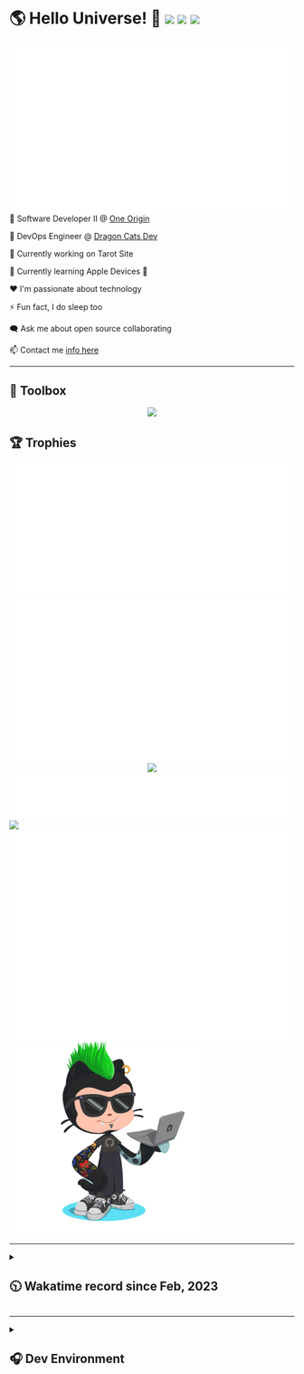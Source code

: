 <h1>🌎 Hello Universe! 👋
<img src='https://wakatime.com/badge/user/a61fe4dd-5464-48ee-825a-134d74f90884.svg?style=flat-square'>
<img src='https://api.visitorbadge.io/api/visitors?path=https%3A%2F%2Fgithub.com%2Fjmclain-origin&countColor=&style=flat-square' height='22'>
<img src='https://img.shields.io/github/followers/jmclain-origin?label=Followers&style=flat-square' height='22'>
</h1>

<img align='right' src='./assets/metrics.base.svg'>

💼 Software Developer II @ [One Origin](https://oneorigin.us/)

<!-- 💼 Engineer Consultant @ [Banyan Labs](https://banyanlabs.io/) -->

💼 DevOps Engineer @ [Dragon Cats Dev](https://DragonCats.dev/ "visit")

🔭 Currently working on Tarot Site

🌱 Currently learning Apple Devices 🤢

❤️ I'm passionate about technology

⚡ Fun fact, I do sleep too

🗨️ Ask me about open source collaborating

📫 Contact me [info here](https://www.joshmclain.com/#contact)

---

## 🧰 Toolbox

<p align="center">
  <a href="https://skillicons.dev">
    <img src="https://skillicons.dev/icons?i=md,html,css,js,regex,sass,tailwind,ts,react,styledcomponents,redux,next,gatsby,remix,vue,nuxt,nodejs,express,mongodb,jest,webpack,vite,rollup,docker,nginx,aws,heroku,vercel,netlify,linux,bash,powershell,vim,git,githubactions,github,gitlab,vscode,idea,maven,gradle,java,spring&theme=dark" />
  </a>
</p>

## 🏆 Trophies

<div align='center'>
<img src='./assets/metrics.plugin.achievements.compact.svg'>
<img src='./assets/metrics.plugin.habits.charts.svg'>
<img src='https://github-profile-trophy.vercel.app/?username=jmclain-origin&theme=darkhub&no-frame=true&margin-w=10'>
</div>

<div align=''>
<img src='./assets/metrics.plugin.habits.facts.svg'>
<img src='https://streak-stats.demolab.com?user=jmclain-origin&theme=dark' width='340'>
<div>
</div>

<img src='./assets/metrics.plugin.wakatime.svg'>
<img src='./assets/octocat.png' width='340'>
<!-- <img src='./assets/metrics.plugin.code.svg'> -->
</div>

---

<details>
<summary>

## 🕥 Wakatime record since Feb, 2023

</summary>

<!--START_SECTION:waka-->
![Code Time](http://img.shields.io/badge/Code%20Time-1%2C332%20hrs%2052%20mins-blue)

![Profile Views](http://img.shields.io/badge/Profile%20Views-0-blue)

**🐱 My GitHub Data** 

> 📦 141.4 kB Used in GitHub's Storage 
 > 
> 🚫 Not Opted to Hire
 > 
> 📜 30 Public Repositories 
 > 
> 🔑 29 Private Repositories 
 > 
**I'm a Night 🦉** 

```text
🌞 Morning                188 commits         ████░░░░░░░░░░░░░░░░░░░░░   16.74 % 
🌆 Daytime                304 commits         ███████░░░░░░░░░░░░░░░░░░   27.07 % 
🌃 Evening                434 commits         ██████████░░░░░░░░░░░░░░░   38.65 % 
🌙 Night                  197 commits         ████░░░░░░░░░░░░░░░░░░░░░   17.54 % 
```
📅 **I'm Most Productive on Tuesday** 

```text
Monday                   192 commits         ████░░░░░░░░░░░░░░░░░░░░░   17.10 % 
Tuesday                  228 commits         █████░░░░░░░░░░░░░░░░░░░░   20.30 % 
Wednesday                177 commits         ████░░░░░░░░░░░░░░░░░░░░░   15.76 % 
Thursday                 106 commits         ██░░░░░░░░░░░░░░░░░░░░░░░   09.44 % 
Friday                   91 commits          ██░░░░░░░░░░░░░░░░░░░░░░░   08.10 % 
Saturday                 158 commits         ████░░░░░░░░░░░░░░░░░░░░░   14.07 % 
Sunday                   171 commits         ████░░░░░░░░░░░░░░░░░░░░░   15.23 % 
```


📊 **This Week I Spent My Time On** 

```text
🕑︎ Time Zone: America/Phoenix

💬 Programming Languages: 
Other                    20 hrs 38 mins      ████████████░░░░░░░░░░░░░   49.75 % 
Markdown                 6 hrs 25 mins       ████░░░░░░░░░░░░░░░░░░░░░   15.48 % 
TypeScript               6 hrs 20 mins       ████░░░░░░░░░░░░░░░░░░░░░   15.28 % 
YAML                     4 hrs 26 mins       ███░░░░░░░░░░░░░░░░░░░░░░   10.72 % 
JavaScript               53 mins             █░░░░░░░░░░░░░░░░░░░░░░░░   02.13 % 

🔥 Editors: 
VS Code                  21 hrs 4 mins       █████████████░░░░░░░░░░░░   50.79 % 
Chrome                   20 hrs 25 mins      ████████████░░░░░░░░░░░░░   49.21 % 

💻 Operating System: 
Mac                      39 hrs 54 mins      ████████████████████████░   96.16 % 
Windows                  1 hr 35 mins        █░░░░░░░░░░░░░░░░░░░░░░░░   03.84 % 
```

**I Mostly Code in JavaScript** 

```text
TypeScript               18 repos            █████████░░░░░░░░░░░░░░░░   35.29 % 
CSS                      4 repos             ██░░░░░░░░░░░░░░░░░░░░░░░   07.84 % 
Vue                      3 repos             █░░░░░░░░░░░░░░░░░░░░░░░░   05.88 % 
Shell                    1 repo              ░░░░░░░░░░░░░░░░░░░░░░░░░   01.96 % 
Dockerfile               1 repo              ░░░░░░░░░░░░░░░░░░░░░░░░░   01.96 % 
```




 Last Updated on 09/04/2024 18:37:30 UTC
<!--END_SECTION:waka-->

</details>

---

<details>
<summary>

## 🎧 Dev Environment

</summary>

> ### _I'm not a player 🐱 I just code a lot..._

<div align='center'>
<img src='https://spotify-github-profile.vercel.app/api/view?uid=31knnovcfatt7mqmu6yaa5htulxi&cover_image=true&theme=default&show_offline=false&background_color=121212' width='420'>
<img src='https://spotify-recently-played-readme.vercel.app/api?user=31knnovcfatt7mqmu6yaa5htulxi&width=400&count=10'>
</div>
</details>

<!-- ## Memes

who doesn't love memes?

![obi one](./assets/unfilimar_obi.jpg) -->

<!-- <div align='center'>
<img src='https://www.data-card-for-spotify.com/api/card?user_id=31knnovcfatt7mqmu6yaa5htulxi&hide_playing=1&hide_recents=1&limit=10&custom_title=jmclain-origin%20Spotify%20Data'>
</div> -->
